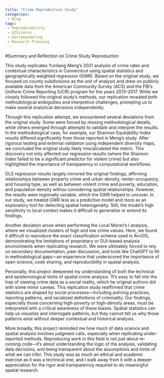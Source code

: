 ```yaml
---
title: "Crime Reproduction Study"
categories:
 - Blog
tags:
 - Reproducability
 - GIScience
 - Gerrymandering
 - Research Planning
---
```


#Summary and Reflection on Crime Study Reproduction

This study replicates Yunliang Meng’s 2021 analysis of crime rates and contextual characteristics in Connecticut using spatial statistics and geographically weighted regression (GWR). Based on the original study, we focused on county subdivisions as the unit of analysis and drew on publicly available data from the American Community Survey (ACS) and the FBI’s Uniform Crime Reporting (UCR) program for the years 2013–2017. While we closely followed the original study’s methods, our replication revealed both methodological ambiguities and interpretive challenges, prompting us to make several analytical decisions independently.

Through this replication attempt, we encountered several deviations from the original study. Some were forced by missing methodological details, while others emerged through attempts to validate and interpret the results. In the methodological case, for example, our Shannon Equitability Index results differed significantly from those reported in Meng’s study. After rigorous testing and external validation using independent diversity maps, we concluded the original study likely miscalculated the metric. This discovery not only affected our regression results (where the Shannon index failed to be a significant predictor for violent crime) but also highlighted the importance of transparency in computational workflows.

OLS regression results largely mirrored the original findings, affirming relationships between property crime and urban density, renter-occupancy, and housing type, as well as between violent crime and poverty, education, and population density withou considering spatial relationships. However, the results were regionally variable, which the GWR helped to uncover. In our study, we treated GWR less as a predictive model and more as an exploratory tool for detecting spatial heterogeneity. Still, the model’s high sensitivity to local context makes it difficult to generalize or extend its findings.

Another deviation arose when performing the Local Moran’s I analysis, where we visualized clusters of high and low crime values. Here, we found it difficult to reproduce the exact classification scheme used in ArcGIS, demonstrating the limitations of proprietary or GUI-based analysis environments when replicating research. We were ultimately forced to rely on secondary documentation, peer discussion, and tools like ChatGPT to fill in methodological gaps—an experience that underscored the  importance of open science, code sharing, and reproducibility in spatial analysis.

Personally, this project deepened my understanding of both the technical and epistemological limits of spatial crime analysis. Tt’s easy to fall into the trap of viewing crime data as a social reality, which he original authors did with some minor caveas. This replication study reaffirmed that crime statistics are shaped by social processes—including policing practices, reporting patterns, and racialized definitions of criminality. Our findings, especially those concerning high-poverty or high-density areas, must be interpreted with a critical awareness of these biases. Spatial statistics can help us visualize and interrogate patterns, but they cannot tell us why those patterns exist without deeper contextual and historical analysis.

More broadly, this project reminded me how much of data science and spatial analysis involves judgment calls, especially when replicating under-reported methods. Reproducing work in this field is not just about re-running code—it’s about understanding the logic of the analysis, validating data decisions, and being transparent about the assumptions and limits of what we can infer. This study was as much an ethical and academic exercise as it was a technical one, and I walk away from it with a deeper appreciation for the rigor and transparerncy required to do meaningful spatial research.

